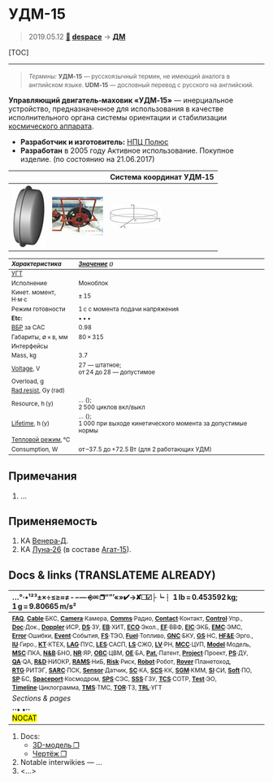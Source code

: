 # УДМ-15
> 2019.05.12 **[🚀](../index/index.md) [despace](index.md)** → **[ДМ](iu.md)**

[TOC]

---

> <small>*Термины:* **УДМ‑15** — русскоязычный термин, не имеющий аналога в английском языке. **UDM‑15** — дословный перевод с русского на английский.</small>

**Управляющий двигатель‑маховик «УДМ‑15»** — инерциальное устройство, предназначенное для использования в качестве исполнительного органа системы ориентации и стабилизации [космического аппарата](sc.md).

   - **Разработчик и изготовитель:** [НПЦ Полюс](zz_polus_tomsk.md)
   - **Разработан** в 2005 году Активное использование. Покупное изделие. (по состоянию на 21.06.2017)

|  |  |  Система координат УДМ‑15  |
|:--|:--|:--|
| [![ ❐](f/iu/a/agat_25_udm-15_pic002.png)](f/iu/a/agat_25_udm-15_pic002.png)  | [![](f/iu/a/agat_25_udm-15_pic003_thumb.jpg)](f/iu/a/agat_25_udm-15_pic003.jpg)  | [![](f/iu/a/agat_25_udm-15_pic001_thumb.jpg)](f/iu/a/agat_25_udm-15_pic001.png)  |

<small>

|*Характеристика*|*[Значение](si.md) <small>()</small>*|
|:--|:--|
|[УГТ](trl.md)|    |
|Исполнение| Моноблок  |
|Кинет. момент, Н·м·с|± 15  |
|Режим готовности| 1 с с момента подачи напряжения  |
|**Etc:**|• • •|
|[ВБР](rams.md) за САС| 0.98  |
| Габариты, ∅ × в, мм  |80 × 315  |
|Интерфейсы|   |
|Mass, kg| 3.7  |
|[Voltage](voltage.md), V| 27 — штатное;<br> от 24 до 28 — допустимое  |
|Overload, g|   |
|[Rad.resist](ion_rad.md), Gy (rad)|     |
|Resource, h (y)| … ();<br> 2 500 циклов вкл/выкл  |
|[Lifetime](lifetime.md), h (y)| … ();<br> 1 000 при выходе кинетического момента за допустимые нормы  |
|[Тепловой режим](tcs.md), ℃|   |
|Consumption, W| от –37.5 до +72.5 Вт (для 2 работающих УДМ)  |

</small>



<p style="page-break-after:always"> </p>

## Примечания
   1. …



## Применяемость
   1. КА [Венера‑Д](венера‑д.md).
   1. КА [Луна‑26](луна_26.md) (в составе [Агат‑15](agat_15.md)).





<p style="page-break-after:always"> </p>

## Docs & links (TRANSLATEME ALREADY)
|…°·•¹²³±×÷≤≥≈≠ ‑ −— ⎆✉ ❐“”’«»✔→✘☐☑├┕┆ 1 lb = 0.453592 kg; 1 g = 9.80665 m/s²|
|:--|
|<small>**[FAQ](faq.md)**, **[Cable](cable.md)**·БКС, **[Camera](camera.md)**·Камера, **[Comms](comms.md)**·Радио, **[Contact](contact.md)**·Контакт, **[Control](control.md)**·Упр., **[Doc](doc.md)**·Док., **[Doppler](doppler.md)**·ИСР, **[DS](ds.md)**·ЗУ, **[EB](eb.md)**·ХИТ, **[ECO](ecology.md)**·Экол., **[EF](ef.md)**·ВВФ, **[ElC](elc.md)**·ЭКБ, **[EMC](emc.md)**·ЭМС, **[Error](error.md)**·Ошибки, **[Event](event.md)**·События, **[FS](fs.md)**·ТЭО, **[Fuel](fuel.md)**·Топливо, **[GNC](gnc.md)**·БКУ, **[GS](scs.md)**·НС, **[HF&E](hfe.md)**·Эрго., **[IU](iu.md)**·Гиро., **[KT](kt.md)**·КТЕХ, **[LAG](lag.md)**·ПУC, **[LES](les.md)**·САСП, **[LS](ls.md)**·СЖО, **[LV](lv.md)**·РН, **[MCC](mcc.md)**·ЦУП, **[Model](model.md)**·Модель, **[MSC](sc.md)**·ПКА, **[N&B](nnb.md)**·БНО, **[NR](nr.md)**·ЯР, **[OBC](obc.md)**·ЦВМ, **[OE](oe.md)**·БА, **[Pat.](патент.md)**·Патент, **[Project](project.md)**·Проект, **[PS](ps.md)**·ДУ, **[QA](quality.md)**·QA, **[R&D](rnd.md)**·НИОКР, **[RAMS](rams.md)**·НиБ, **[Risk](risk.md)**·Риск, **[Robot](robotics.md)**·Робот, **[Rover](rover.md)**·Планетоход, **[RTG](rtg.md)**·РИТЭГ, **[SARC](sarc.md)**·ПСК, **[Sensor](sensor.md)**·Датчик, **[SC](sc.md)**·КА, **[SCS](scs.md)**·КК, **[SGM](sgm.md)**·КММ, **[SI](si.md)**·СИ, **[Soft](soft.md)**·ПО, **[SP](sp.md)**·БС, **[Spaceport](spaceport.md)**·Космодром, **[SPS](sps.md)**·СЭС, **[SSS](sss.md)**·ГЗУ, **[TCS](tcs.md)**·СОТР, **[Test](test.md)**·ЭО, **[Timeline](timeline.md)**·Циклограмма, **[TMS](tms.md)**·ТМС, **[TOR](tor.md)**·ТЗ, **[TRL](trl.md)**·УГТ</small>|
|*Sections & pages*|
|**··• [](.md) •··**<br> <mark>NOCAT</mark> |

   1. Docs:
      - [3D-модель ❐](f/iu/a/agat_25_udm-15-0.15_3d_2017.7z)
      - [Чертёж ❐](f/iu/a/agat_25_udm-15-0.15_sketch_2016.djvu)
   1. Notable interwikies — …
   1. <…>
